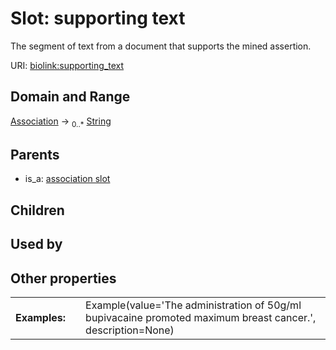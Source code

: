 
# Slot: supporting text


The segment of text from a document that supports the mined assertion.

URI: [biolink:supporting_text](https://w3id.org/biolink/vocab/supporting_text)


## Domain and Range

[Association](Association.md) &#8594;  <sub>0..\*</sub> [String](types/String.md)

## Parents

 *  is_a: [association slot](association_slot.md)

## Children


## Used by


## Other properties

|  |  |  |
| --- | --- | --- |
| **Examples:** | | Example(value='The administration of 50g/ml bupivacaine promoted maximum breast cancer.', description=None) |

